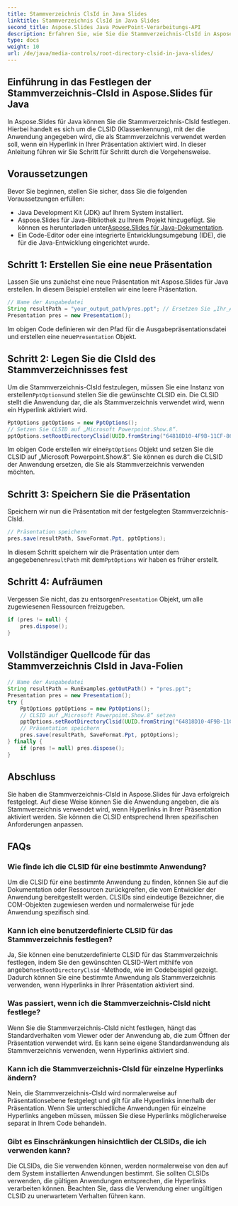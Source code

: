 ```yaml
---
title: Stammverzeichnis ClsId in Java Slides
linktitle: Stammverzeichnis ClsId in Java Slides
second_title: Aspose.Slides Java PowerPoint-Verarbeitungs-API
description: Erfahren Sie, wie Sie die Stammverzeichnis-ClsId in Aspose.Slides für Java-Präsentationen festlegen. Passen Sie das Hyperlink-Verhalten mit CLSID an.
type: docs
weight: 10
url: /de/java/media-controls/root-directory-clsid-in-java-slides/
---
```


## Einführung in das Festlegen der Stammverzeichnis-ClsId in Aspose.Slides für Java

In Aspose.Slides für Java können Sie die Stammverzeichnis-ClsId festlegen. Hierbei handelt es sich um die CLSID (Klassenkennung), mit der die Anwendung angegeben wird, die als Stammverzeichnis verwendet werden soll, wenn ein Hyperlink in Ihrer Präsentation aktiviert wird. In dieser Anleitung führen wir Sie Schritt für Schritt durch die Vorgehensweise.

## Voraussetzungen

Bevor Sie beginnen, stellen Sie sicher, dass Sie die folgenden Voraussetzungen erfüllen:

- Java Development Kit (JDK) auf Ihrem System installiert.
-  Aspose.Slides für Java-Bibliothek zu Ihrem Projekt hinzugefügt. Sie können es herunterladen unter[Aspose.Slides für Java-Dokumentation](https://reference.aspose.com/slides/java/).
- Ein Code-Editor oder eine integrierte Entwicklungsumgebung (IDE), die für die Java-Entwicklung eingerichtet wurde.

## Schritt 1: Erstellen Sie eine neue Präsentation

Lassen Sie uns zunächst eine neue Präsentation mit Aspose.Slides für Java erstellen. In diesem Beispiel erstellen wir eine leere Präsentation.

```java
// Name der Ausgabedatei
String resultPath = "your_output_path/pres.ppt"; // Ersetzen Sie „Ihr_Ausgabepfad“ durch Ihr gewünschtes Ausgabeverzeichnis.
Presentation pres = new Presentation();
```

 Im obigen Code definieren wir den Pfad für die Ausgabepräsentationsdatei und erstellen eine neue`Presentation` Objekt.

## Schritt 2: Legen Sie die ClsId des Stammverzeichnisses fest

 Um die Stammverzeichnis-ClsId festzulegen, müssen Sie eine Instanz von erstellen`PptOptions`und stellen Sie die gewünschte CLSID ein. Die CLSID stellt die Anwendung dar, die als Stammverzeichnis verwendet wird, wenn ein Hyperlink aktiviert wird.

```java
PptOptions pptOptions = new PptOptions();
// Setzen Sie CLSID auf „Microsoft Powerpoint.Show.8“.
pptOptions.setRootDirectoryClsid(UUID.fromString("64818D10-4F9B-11CF-86EA-00AA00B929E8"));
```

 Im obigen Code erstellen wir eine`PptOptions` Objekt und setzen Sie die CLSID auf „Microsoft Powerpoint.Show.8“. Sie können es durch die CLSID der Anwendung ersetzen, die Sie als Stammverzeichnis verwenden möchten.

## Schritt 3: Speichern Sie die Präsentation

Speichern wir nun die Präsentation mit der festgelegten Stammverzeichnis-ClsId.

```java
// Präsentation speichern
pres.save(resultPath, SaveFormat.Ppt, pptOptions);
```

 In diesem Schritt speichern wir die Präsentation unter dem angegebenen`resultPath` mit dem`PptOptions` wir haben es früher erstellt.

## Schritt 4: Aufräumen

 Vergessen Sie nicht, das zu entsorgen`Presentation` Objekt, um alle zugewiesenen Ressourcen freizugeben.

```java
if (pres != null) {
    pres.dispose();
}
```

## Vollständiger Quellcode für das Stammverzeichnis ClsId in Java-Folien

```java
// Name der Ausgabedatei
String resultPath = RunExamples.getOutPath() + "pres.ppt";
Presentation pres = new Presentation();
try {
	PptOptions pptOptions = new PptOptions();
	// CLSID auf „Microsoft Powerpoint.Show.8“ setzen
	pptOptions.setRootDirectoryClsid(UUID.fromString("64818D10-4F9B-11CF-86EA-00AA00B929E8"));
	// Präsentation speichern
	pres.save(resultPath, SaveFormat.Ppt, pptOptions);
} finally {
	if (pres != null) pres.dispose();
}
```

## Abschluss

Sie haben die Stammverzeichnis-ClsId in Aspose.Slides für Java erfolgreich festgelegt. Auf diese Weise können Sie die Anwendung angeben, die als Stammverzeichnis verwendet wird, wenn Hyperlinks in Ihrer Präsentation aktiviert werden. Sie können die CLSID entsprechend Ihren spezifischen Anforderungen anpassen.

## FAQs

### Wie finde ich die CLSID für eine bestimmte Anwendung?

Um die CLSID für eine bestimmte Anwendung zu finden, können Sie auf die Dokumentation oder Ressourcen zurückgreifen, die vom Entwickler der Anwendung bereitgestellt werden. CLSIDs sind eindeutige Bezeichner, die COM-Objekten zugewiesen werden und normalerweise für jede Anwendung spezifisch sind.

### Kann ich eine benutzerdefinierte CLSID für das Stammverzeichnis festlegen?

 Ja, Sie können eine benutzerdefinierte CLSID für das Stammverzeichnis festlegen, indem Sie den gewünschten CLSID-Wert mithilfe von angeben`setRootDirectoryClsid` -Methode, wie im Codebeispiel gezeigt. Dadurch können Sie eine bestimmte Anwendung als Stammverzeichnis verwenden, wenn Hyperlinks in Ihrer Präsentation aktiviert sind.

### Was passiert, wenn ich die Stammverzeichnis-ClsId nicht festlege?

Wenn Sie die Stammverzeichnis-ClsId nicht festlegen, hängt das Standardverhalten vom Viewer oder der Anwendung ab, die zum Öffnen der Präsentation verwendet wird. Es kann seine eigene Standardanwendung als Stammverzeichnis verwenden, wenn Hyperlinks aktiviert sind.

### Kann ich die Stammverzeichnis-ClsId für einzelne Hyperlinks ändern?

Nein, die Stammverzeichnis-ClsId wird normalerweise auf Präsentationsebene festgelegt und gilt für alle Hyperlinks innerhalb der Präsentation. Wenn Sie unterschiedliche Anwendungen für einzelne Hyperlinks angeben müssen, müssen Sie diese Hyperlinks möglicherweise separat in Ihrem Code behandeln.

### Gibt es Einschränkungen hinsichtlich der CLSIDs, die ich verwenden kann?

Die CLSIDs, die Sie verwenden können, werden normalerweise von den auf dem System installierten Anwendungen bestimmt. Sie sollten CLSIDs verwenden, die gültigen Anwendungen entsprechen, die Hyperlinks verarbeiten können. Beachten Sie, dass die Verwendung einer ungültigen CLSID zu unerwartetem Verhalten führen kann.